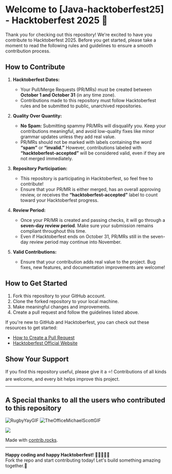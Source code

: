 # Welcome to [Java-hacktoberfest25] - Hacktoberfest 2025 🎉

Thank you for checking out this repository! We're excited to have you contribute to Hacktoberfest 2025. Before you get started, please take a moment to read the following rules and guidelines to ensure a smooth contribution process.

## How to Contribute

1. **Hacktoberfest Dates:**
   - Your Pull/Merge Requests (PR/MRs) must be created between **October 1 and October 31** (in any time zone).
   - Contributions made to this repository must follow Hacktoberfest rules and be submitted to public, unarchived repositories.

2. **Quality Over Quantity:**
   - **No Spam:** Submitting spammy PR/MRs will disqualify you. Keep your contributions meaningful, and avoid low-quality fixes like minor grammar updates unless they add real value.
   - PR/MRs should not be marked with labels containing the word **“spam”** or **“invalid.”** However, contributions labeled with **“hacktoberfest-accepted”** will be considered valid, even if they are not merged immediately.

3. **Repository Participation:**
   - This repository is participating in Hacktoberfest, so feel free to contribute!
   - Ensure that your PR/MR is either merged, has an overall approving review, or receives the **“hacktoberfest-accepted”** label to count toward your Hacktoberfest progress.

4. **Review Period:**
   - Once your PR/MR is created and passing checks, it will go through a **seven-day review period**. Make sure your submission remains compliant throughout this time.
   - Even if Hacktoberfest ends on October 31, PR/MRs still in the seven-day review period may continue into November.

5. **Valid Contributions:**
   - Ensure that your contribution adds real value to the project. Bug fixes, new features, and documentation improvements are welcome!

## How to Get Started

1. Fork this repository to your GitHub account.
2. Clone the forked repository to your local machine.
3. Make meaningful changes and improvements.
4. Create a pull request and follow the guidelines listed above.

If you're new to GitHub and Hacktoberfest, you can check out these resources to get started:
- [How to Create a Pull Request](https://docs.github.com/en/github/collaborating-with-issues-and-pull-requests/creating-a-pull-request)
- [Hacktoberfest Official Website](https://hacktoberfest.com)

## Show Your Support

If you find this repository useful, please give it a ⭐! Contributions of all kinds are welcome, and every bit helps improve this project.

---

## A Special thanks to all the users who contributed to this repository 
![RugbyYayGIF](https://github.com/user-attachments/assets/f1afdde7-56de-4308-abdf-a11acf0f3734) ![TheOfficeMichaelScottGIF](https://github.com/user-attachments/assets/41f80093-775e-4331-811a-266976dc561f)



<a href="https://github.com/chetannihith/Java-hacktoberfest25/graphs/contributors">
  <img src="https://contrib.rocks/image?repo=chetannihith/Java-hacktoberfest25" />
</a>

Made with [contrib.rocks](https://contrib.rocks).

---

**Happy coding and happy Hacktoberfest!** 👨‍💻👩‍💻🦥  
Fork the repo and start contributing today! Let's build something amazing together.🚀
